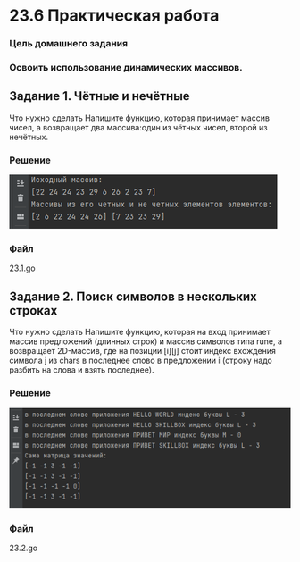 
# 23.6 Практическая работа
### Цель домашнего задания
### Освоить использование динамических массивов.

## Задание 1. Чётные и нечётные
Что нужно сделать
Напишите функцию, которая принимает массив чисел, а возвращает два 
массива:один из чётных чисел, второй из нечётных.

### Решение  

![img_1.png](img_1.png)
### Файл 
23.1.go

## Задание 2. Поиск символов в нескольких строках
Что нужно сделать
Напишите функцию, которая на вход принимает массив предложений (длинных строк) и массив символов типа rune, а возвращает 2D-массив, где на позиции [i][j] стоит индекс вхождения символа j из chars в последнее слово в предложении i (строку надо разбить на слова и взять последнее). 

### Решение
![img.png](img.png)
### Файл 
23.2.go  